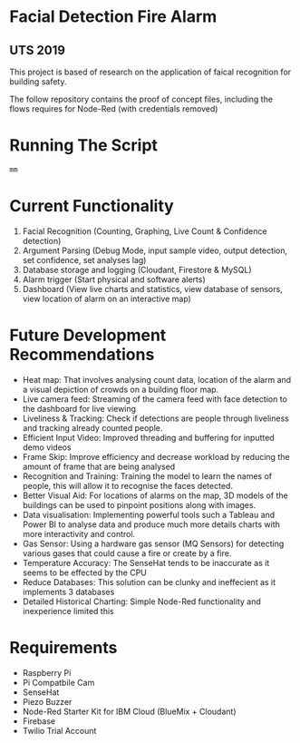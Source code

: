 # Facial Detection Fire Alarm 

## UTS 2019


This project is based of research on the application of faical recognition for building safety. 

The follow repository contains the proof of concept files, including the flows requires for Node-Red (with credentials removed)


# Running The Script

```sh
mm 
```

# Current Functionality 

1)	Facial Recognition (Counting, Graphing, Live Count & Confidence detection)
2)	Argument Parsing (Debug Mode, input sample video, output detection, set confidence, set analyses lag)
3)	Database storage and logging (Cloudant, Firestore & MySQL)
4)	Alarm trigger (Start physical and software alerts)
5)	Dashboard (View live charts and statistics, view database of sensors, view location of alarm on an interactive map)

# Future Development Recommendations

-	Heat map: That involves analysing count data, location of the alarm and a visual depiction of crowds on a building floor map. 
-	Live camera feed: Streaming of the camera feed with face detection to the dashboard for live viewing
-	Liveliness & Tracking: Check if detections are people through liveliness and tracking already counted people.
-	Efficient Input Video: Improved threading and buffering for inputted demo videos
-	Frame Skip: Improve efficiency and decrease workload by reducing the amount of frame that are being analysed
-	Recognition and Training: Training the model to learn the names of people, this will allow it to recognise the faces detected.
-	Better Visual Aid: For locations of alarms on the map, 3D models of the buildings can be used to pinpoint positions along with images.
-	Data visualisation: Implementing powerful tools such a Tableau and Power BI to analyse data and produce much more details charts with more interactivity and control.
-	Gas Sensor: Using a hardware gas sensor (MQ Sensors) for detecting various gases that could cause a fire or create by a fire.
-	Temperature Accuracy: The SenseHat tends to be inaccurate as it seems to be effected by the CPU
-	Reduce Databases: This solution can be clunky and ineffecient as it implements 3 databases
-	Detailed Historical Charting: Simple Node-Red functionality and inexperience limited this


# Requirements

- Raspberry Pi
- Pi Compatbile Cam
- SenseHat
- Piezo Buzzer
- Node-Red Starter Kit for IBM Cloud (BlueMix + Cloudant)
- Firebase
- Twilio Trial Account